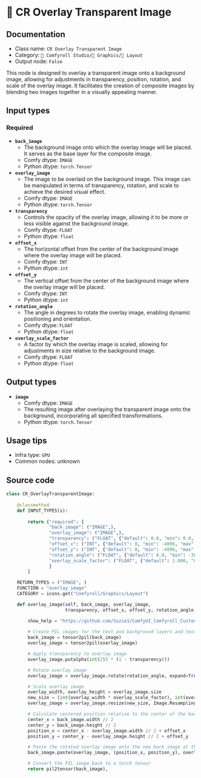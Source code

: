 # 🌁 CR Overlay Transparent Image
## Documentation
- Class name: `CR Overlay Transparent Image`
- Category: `🧩 Comfyroll Studio/👾 Graphics/🌁 Layout`
- Output node: `False`

This node is designed to overlay a transparent image onto a background image, allowing for adjustments in transparency, position, rotation, and scale of the overlay image. It facilitates the creation of composite images by blending two images together in a visually appealing manner.
## Input types
### Required
- **`back_image`**
    - The background image onto which the overlay image will be placed. It serves as the base layer for the composite image.
    - Comfy dtype: `IMAGE`
    - Python dtype: `torch.Tensor`
- **`overlay_image`**
    - The image to be overlaid on the background image. This image can be manipulated in terms of transparency, rotation, and scale to achieve the desired visual effect.
    - Comfy dtype: `IMAGE`
    - Python dtype: `torch.Tensor`
- **`transparency`**
    - Controls the opacity of the overlay image, allowing it to be more or less visible against the background image.
    - Comfy dtype: `FLOAT`
    - Python dtype: `float`
- **`offset_x`**
    - The horizontal offset from the center of the background image where the overlay image will be placed.
    - Comfy dtype: `INT`
    - Python dtype: `int`
- **`offset_y`**
    - The vertical offset from the center of the background image where the overlay image will be placed.
    - Comfy dtype: `INT`
    - Python dtype: `int`
- **`rotation_angle`**
    - The angle in degrees to rotate the overlay image, enabling dynamic positioning and orientation.
    - Comfy dtype: `FLOAT`
    - Python dtype: `float`
- **`overlay_scale_factor`**
    - A factor by which the overlay image is scaled, allowing for adjustments in size relative to the background image.
    - Comfy dtype: `FLOAT`
    - Python dtype: `float`
## Output types
- **`image`**
    - Comfy dtype: `IMAGE`
    - The resulting image after overlaying the transparent image onto the background, incorporating all specified transformations.
    - Python dtype: `torch.Tensor`
## Usage tips
- Infra type: `GPU`
- Common nodes: unknown


## Source code
```python
class CR_OverlayTransparentImage:
    
    @classmethod
    def INPUT_TYPES(s):
                  
        return {"required": {
                "back_image": ("IMAGE",),
                "overlay_image": ("IMAGE",),
                "transparency": ("FLOAT", {"default": 0.0, "min": 0.0, "max": 1.0, "step": 0.1}),
                "offset_x": ("INT", {"default": 0, "min": -4096, "max": 4096}),
                "offset_y": ("INT", {"default": 0, "min": -4096, "max": 4096}),
                "rotation_angle": ("FLOAT", {"default": 0.0, "min": -360.0, "max": 360.0, "step": 0.1}),
                "overlay_scale_factor": ("FLOAT", {"default": 1.000, "min": 0.000, "max": 100.000, "step": 0.001}),
                }        
        }

    RETURN_TYPES = ("IMAGE", )
    FUNCTION = "overlay_image"
    CATEGORY = icons.get("Comfyroll/Graphics/Layout")

    def overlay_image(self, back_image, overlay_image, 
                      transparency, offset_x, offset_y, rotation_angle, overlay_scale_factor=1.0):

        show_help = "https://github.com/Suzie1/ComfyUI_Comfyroll_CustomNodes/wiki/Layout-Nodes#cr-overlay-transparent-image"
       
        # Create PIL images for the text and background layers and text mask
        back_image = tensor2pil(back_image)
        overlay_image = tensor2pil(overlay_image)

        # Apply transparency to overlay image
        overlay_image.putalpha(int(255 * (1 - transparency)))

        # Rotate overlay image
        overlay_image = overlay_image.rotate(rotation_angle, expand=True)

        # Scale overlay image
        overlay_width, overlay_height = overlay_image.size
        new_size = (int(overlay_width * overlay_scale_factor), int(overlay_height * overlay_scale_factor))
        overlay_image = overlay_image.resize(new_size, Image.Resampling.LANCZOS)

        # Calculate centered position relative to the center of the background image
        center_x = back_image.width // 2
        center_y = back_image.height // 2
        position_x = center_x - overlay_image.width // 2 + offset_x
        position_y = center_y - overlay_image.height // 2 + offset_y

        # Paste the rotated overlay image onto the new back image at the specified position
        back_image.paste(overlay_image, (position_x, position_y), overlay_image)

        # Convert the PIL image back to a torch tensor
        return pil2tensor(back_image),

```
